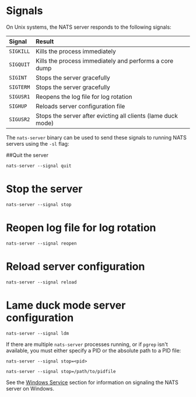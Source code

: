 # Signals

On Unix systems, the NATS server responds to the following signals:

| Signal | Result |
| :--- | :--- |
| `SIGKILL` | Kills the process immediately |
| `SIGQUIT` | Kills the process immediately and performs a core dump |
| `SIGINT` | Stops the server gracefully |
| `SIGTERM` | Stops the server gracefully |
| `SIGUSR1` | Reopens the log file for log rotation |
| `SIGHUP` | Reloads server configuration file |
| `SIGUSR2` | Stops the server after evicting all clients \(lame duck mode\) |

The `nats-server` binary can be used to send these signals to running NATS servers using the `-sl` flag:

##Quit the server
```shell
nats-server --signal quit
```

# Stop the server
```shell
nats-server --signal stop
```

# Reopen log file for log rotation
```shell
nats-server --signal reopen
```

# Reload server configuration
```shell
nats-server --signal reload
```

# Lame duck mode server configuration
```shell
nats-server --signal ldm
```

If there are multiple `nats-server` processes running, or if `pgrep` isn't available, you must either specify a PID or the absolute path to a PID file:

```shell
nats-server --signal stop=<pid>
```

```shell
nats-server --signal stop=/path/to/pidfile
```

See the [Windows Service](../running/windows_srv.md) section for information on signaling the NATS server on Windows.


